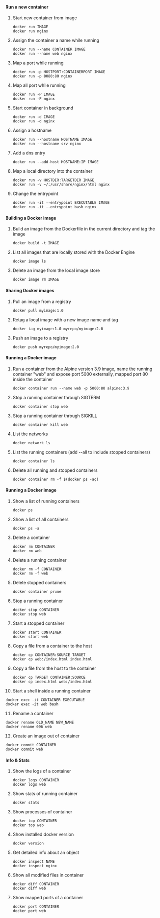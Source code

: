 #### Run a new container
1. Start new container from image
    ```
    docker run IMAGE
    docker run nginx
    ```

2. Assign the container a name while running
    ```
    docker run --name CONTAINER IMAGE
    docker run --name web nginx
    ```

3. Map a port while running
    ```
    docker run -p HOSTPORT:CONTAINERPORT IMAGE
    docker run -p 8080:80 nginx
    ```

4. Map all port while running
    ```
    docker run -P IMAGE
    docker run -P nginx
    ```

5. Start container in background
   ```
   docker run -d IMAGE
   docker run -d nginx
   ```

6. Assign a hostname
   ```
   docker run --hostname HOSTNAME IMAGE
   docker run --hostname srv nginx
   ```

7. Add a dns entry
   ```
   docker run --add-host HOSTNAME:IP IMAGE
   ```

8. Map a local directory into the container
   ```
   docker run -v HOSTDIR:TARGETDIR IMAGE
   docker run -v ~/:/usr/share/nginx/html nginx
   ```

9. Change the entrypoint
   ```
   docker run -it --entrypoint EXECUTABLE IMAGE
   docker run -it --entrypoint bash nginx
   ```


#### Building a Docker image
1. Build an image from the Dockerfile in the current directory and tag the image
   ```
   docker build -t IMAGE
   ```
     
2. List all images that are locally stored with the Docker Engine
   ```
   docker image ls
   ```

3. Delete an image from the local image store
   ```
   docker image rm IMAGE
   ```


#### Sharing Docker images
1. Pull an image from a registry  
   ```
   docker pull myimage:1.0  
   ```
2. Retag a local image with a new image name and tag
   ```
   docker tag myimage:1.0 myrepo/myimage:2.0
   ```
  
3. Push an image to a registry 
   ```
   docker push myrepo/myimage:2.0
   ```

#### Running a Docker image
1. Run a container from the Alpine version 3.9 image, name the running container "web" and expose port 5000 externally, mapped port 80 inside the container
   ```
   docker container run --name web -p 5000:80 alpine:3.9
   ```
2. Stop a running container through SIGTERM
   ```
   docker container stop web
   ```
3. Stop a running container through SIGKILL
   ```
   docker container kill web
   ```
4. List the networks
   ```
   docker network ls
   ```
5. List the running containers (add --all to include stopped containers)
   ```
   docker container ls
   ```
6. Delete all running and stopped containers
   ```
   docker container rm -f $(docker ps -aq)
   ```

#### Running a Docker image
1. Show a list of running containers
   ```
   docker ps
   ```
2. Show a list of all containers
   ```
   docker ps -a
   ```
3. Delete a container
   ```
   docker rm CONTAINER
   docker rm web
   ```
4. Delete a running container
   ```
   docker rm -f CONTAINER
   docker rm -f web
   ```
5. Delete stopped containers
   ```
   docker container prune
   ```
6. Stop a running container
   ```
   docker stop CONTAINER
   docker stop web
   ```
7. Start a stopped container
   ```
   docker start CONTAINER
   docker start web
   ```
8. Copy a file from a container to the host
   ```
   docker cp CONTAINER:SOURCE TARGET
   docker cp web:/index.html index.html
   ```
9. Copy a file from the host to the container
   ```
   docker cp TARGET CONTAINER:SOURCE
   docker cp index.html web:/index.html
   ```
10. Start a shell inside a running container
   ```
   docker exec -it CONTAINER EXECUTABLE
   docker exec -it web bash
   ```
11. Rename a container
   ```
   docker rename OLD_NAME NEW_NAME
   docker rename 096 web
   ```
12. Create an image out of container
   ```
   docker commit CONTAINER
   docker commit web
   ```

#### Info & Stats
1. Show the logs of a container
   ```
   docker logs CONTAINER
   docker logs web
   ```
2. Show stats of running container
   ```
   docker stats
   ```
3. Show processes of container
   ```
   docker top CONTAINER
   docker top web
   ```
4. Show installed docker version
   ```
   docker version
   ```
5. Get detailed info about an object
   ```
   docker inspect NAME
   docker inspect nginx
   ```
6. Show all modified files in container
   ```
   docker diff CONTAINER
   docker diff web
   ```
7. Show mapped ports of a container
   ```
   docker port CONTAINER
   docker port web
   ```

